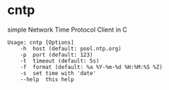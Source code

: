 cntp
====

simple Network Time Protocol Client in C

    Usage: cntp [Options]
	    -h	host (default: pool.ntp.org)
	    -p	port (default: 123)
	    -t	timeout (default: 5s)
	    -f	format (default: %a %Y-%m-%d %H:%M:%S %Z)
	    -s	set time with 'date'
	    --help	this help

